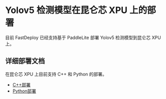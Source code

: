 # Yolov5 检测模型在昆仑芯 XPU 上的部署
目前 FastDeploy 已经支持基于 PaddleLite 部署 Yolov5 检测模型到昆仑芯 XPU 上。


## 详细部署文档

在昆仑芯 XPU 上目前支持 C++ 和 Python 的部署。

- [C++部署](cpp)
- [Python部署](./../python/)

